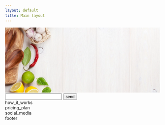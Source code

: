```yaml
---
layout: default
title: Main layout
---
```

<div class="grid-container">
  <div class="header_top">
	<img src="/assets/images/large_1.png" alt="Main">
  </div>
  <div class="content_middle">
    <div class="mailing_list">
		<form method="post" name="MyForm">
		<input type="text" name="name" id="name" />
		<input type="submit" name="send" id="send" value="send" />
		</form>
	</div>
    <div class="how_it_works">how_it_works</div>
  </div>
  <div class="footer_bottom">
    <div class="pricing_plan">pricing_plan</div>
    <div class="social_media">social_media</div>
    <div class="footer">footer</div>
  </div>
</div>

<!-- The core Firebase JS SDK is always required and must be listed first -->
<script src="https://www.gstatic.com/firebasejs/7.14.2/firebase-app.js"></script>

<!-- TODO: Add SDKs for Firebase products that you want to use
     https://firebase.google.com/docs/web/setup#available-libraries -->
<script src="https://www.gstatic.com/firebasejs/7.14.2/firebase-analytics.js"></script>
<script src="https://www.gstatic.com/firebasejs/7.14.2/firebase-firestore.js"></script>

<script>
  // Your web app's Firebase configuration
  var firebaseConfig = {
    apiKey: "AIzaSyDLKgD71AO7O9s7xGLQLYjJYlqJWiRf4yU",
    authDomain: "sparvana-firebase.firebaseapp.com",
    databaseURL: "https://sparvana-firebase.firebaseio.com",
    projectId: "sparvana-firebase",
    storageBucket: "sparvana-firebase.appspot.com",
    messagingSenderId: "1049047251963",
    appId: "1:1049047251963:web:982fcbb0c34bb3b6dde95e",
    measurementId: "G-FQDXJT12JN"
  };
  // Initialize Firebase
  firebase.initializeApp(firebaseConfig);
  firebase.analytics();
</script>
  


